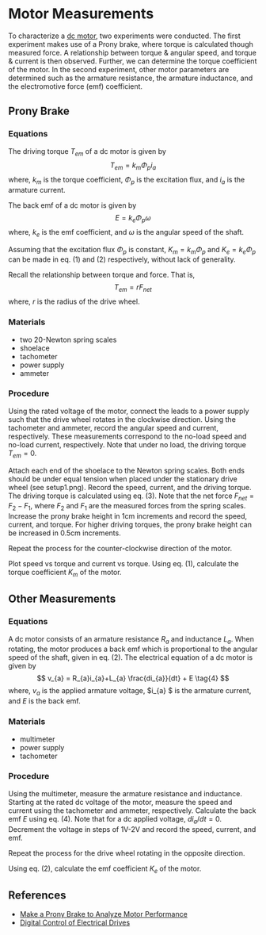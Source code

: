 # Motor Measurements

To characterize a [dc motor](https://www.pololu.com/product/3262/specs), two experiments were conducted. The first experiment makes use of a Prony brake, where torque is calculated though measured force. A relationship between torque & angular speed, and torque & current is then observed. Further, we can determine the torque coefficient of the motor. In the second experiment, other motor parameters are determined such as the armature resistance, the armature inductance, and the electromotive force (emf) coefficient.

## Prony Brake

### Equations

The driving torque $T_{em}​$ of a dc motor is given by
$$
T_{em} = k_m \Phi_p i_a
\tag{1}
$$
where, $k_m$ is the torque coefficient, $\Phi_{p}$ is the excitation flux, and $i_{a}$ is the armature current.



The back emf of a dc motor is given by
$$
E = k_e \Phi_p \omega
\tag{2}
$$
where, $k_e$ is the emf coefficient, and $\omega$ is the angular speed of the shaft.



Assuming that the excitation flux $\Phi_p$ is constant, $K_m = k_m \Phi_p$ and $K_e = k_e \Phi_p​$ can be made in eq. (1) and (2) respectively, without lack of generality.



Recall the relationship between torque and force. That is,
$$
T_{em} = r F_{net}
\tag{3}
$$
where, $r​$ is the radius of the drive wheel.

### Materials

* two 20-Newton spring scales
* shoelace
* tachometer
* power supply
* ammeter

### Procedure

Using the rated voltage of the motor, connect the leads to a power supply such that the drive wheel rotates in the clockwise direction. Using the tachometer and ammeter, record the angular speed and current, respectively. These measurements correspond to the no-load speed and no-load current, respectively. Note that under no load, the driving torque $T_{em}=0$.

Attach each end of the shoelace to the Newton spring scales. Both ends should be under equal tension when placed under the stationary drive wheel (see setup1.png). Record the speed, current, and the driving torque. The driving torque is calculated using eq. (3). Note that the net force $F_{net} = F_{2} - F_{1}$, where $F_{2}$ and $F_{1}$ are the measured forces from the spring scales. Increase the prony brake height in 1cm increments and record the speed, current, and torque. For higher driving torques, the prony brake height can be increased in 0.5cm increments.

Repeat the process for the counter-clockwise direction of the motor.

Plot speed vs torque and current vs torque. Using eq. (1), calculate the torque coefficient $K_m$ of the motor.

## Other Measurements

### Equations

A dc motor consists of an armature resistance $R_{a}​$ and inductance $L_{a}​$. When rotating, the motor produces a back emf which is proportional to the angular speed of the shaft, given in eq. (2). The electrical equation of a dc motor is given by
$$
v_{a} = R_{a}i_{a}+L_{a} \frac{di_{a}}{dt} + E
\tag{4}
$$
where, $v_{a}$ is the applied armature voltage, $i_{a} $ is the armature current, and $E$ is the back emf.

### Materials

* multimeter
* power supply
* tachometer

### Procedure

Using the multimeter, measure the armature resistance and inductance. Starting at the rated dc voltage of the motor, measure the speed and current using the tachometer and ammeter, respectively. Calculate the back emf $E$ using eq. (4). Note that for a dc applied voltage, $di_{a}/dt=0​$. Decrement the voltage in steps of 1V-2V and record the speed, current, and emf.

Repeat the process for the drive wheel rotating in the opposite direction.

Using eq. (2), calculate the emf coefficient $K_e​$ of the motor.

## References

* [Make a Prony Brake to Analyze Motor Performance](http://www.gearseds.com/files/sample_lesson2.pdf)
* [Digital Control of Electrical Drives](https://www.springer.com/us/book/9780387259857)